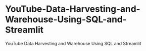 # YouTube-Data-Harvesting-and-Warehouse-Using-SQL-and-Streamlit
YouTube Data Harvesting and Warehouse Using SQL and Streamlit
